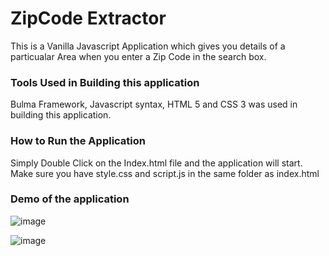 # ZipCode Extractor

This is a Vanilla Javascript Application which gives you details of a particualar Area when you enter a Zip Code in the search box.

### Tools Used in Building this application

Bulma Framework, Javascript syntax, HTML 5 and CSS 3 was used in building this application.

### How to Run the Application

Simply Double Click on the Index.html file and the application will start. Make sure you have style.css and script.js in the same folder as index.html

### Demo of the application

![image](https://user-images.githubusercontent.com/70085321/194669184-ade6c715-031b-4956-8cee-00834f059a44.png)

![image](https://user-images.githubusercontent.com/70085321/194669347-c80ba63d-8829-49af-b0a9-880de54571ce.png)
